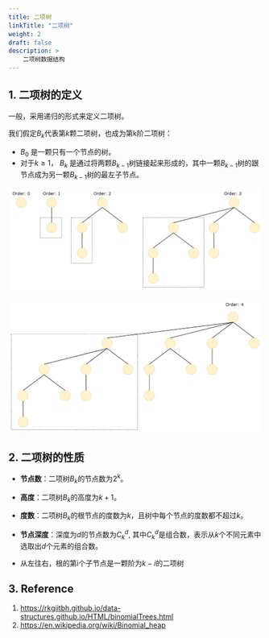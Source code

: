 ```yaml
---
title: 二项树
linkTitle: "二项树"
weight: 2
draft: false
description: >
    二项树数据结构
---
```


## 1. 二项树的定义

一般，采用递归的形式来定义二项树。

我们假定$B_k$代表第$k$颗二项树，也成为第k阶二项树：

- $B_0$ 是一颗只有一个节点的树。
- 对于$k \geq 1$， $B_k$ 是通过将两颗$B_{k-1}$树链接起来形成的，其中一颗$B_{k-1}$树的跟节点成为另一颗$B_{k-1}$树的最左子节点。


![binomial tree 1](./binomial_tree_1.png)

![binomial tree of order 4](./binomial_tree_2.png)

## 2. 二项树的性质

- **节点数**：二项树$B_k$的节点数为$2^k$。
- **高度**：二项树$B_k$的高度为$k+1$。
- **度数**：二项树$B_k$的根节点的度数为$k$，且树中每个节点的度数都不超过$k$。

- **节点深度**：深度为$d$的节点数为$C^d_k$, 其中$C^d_k$是组合数，表示从$k$个不同元素中选取出$d$个元素的组合数。
- 从左往右，根的第i个子节点是一颗阶为$k-i$的二项树

## 3. Reference

1. https://rkgiitbh.github.io/data-structures.github.io/HTML/binomialTrees.html
2. https://en.wikipedia.org/wiki/Binomial_heap
